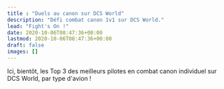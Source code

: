```yaml
---
title : "Duels au canon sur DCS World"
description: "Défi combat canon 1v1 sur DCS World."
lead: "Fight's On !"
date: 2020-10-06T08:47:36+00:00
lastmod: 2020-10-06T08:47:36+00:00
draft: false
images: []
---
```


<img class="mb-2 mx-auto img-fluid" src="../images/ready.png" alt="" >

<section class="section section-sm">
  <div class="container">
    Ici, bientôt, les Top 3 des meilleurs pilotes en combat canon individuel sur DCS World, par type d'avion !</br >
    </br >
    </br >

  </div>
</section>
